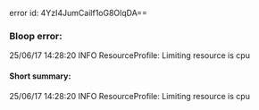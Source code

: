 error id: 4YzI4JumCailf1oG8OlqDA==
### Bloop error:

25/06/17 14:28:20 INFO ResourceProfile: Limiting resource is cpu
#### Short summary: 

25/06/17 14:28:20 INFO ResourceProfile: Limiting resource is cpu